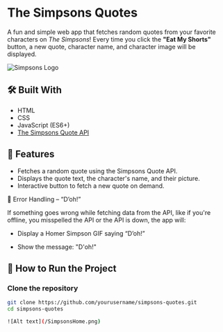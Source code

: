 # The Simpsons Quotes

A fun and simple web app that fetches random quotes from your favorite characters on *The Simpsons*! Every time you click the **"Eat My Shorts"** button, a new quote, character name, and character image will be displayed.

![Simpsons Logo](https://upload.wikimedia.org/wikipedia/en/0/0d/Simpsons_FamilyPicture.png)

## 🛠️ Built With

- HTML
- CSS
- JavaScript (ES6+)
- [The Simpsons Quote API](https://thesimpsonsquoteapi.glitch.me/)

## 🚀 Features

- Fetches a random quote using the Simpsons Quote API.
- Displays the quote text, the character's name, and their picture.
- Interactive button to fetch a new quote on demand.

😬 Error Handling – “D’oh!”

If something goes wrong while fetching data from the API, like if you're offline, you misspelled the API or the API is down, the app will:

* Display a Homer Simpson GIF saying “D’oh!”

* Show the message: "D'oh!"

## 🚀 How to Run the Project

### Clone the repository

```bash
git clone https://github.com/yourusername/simpsons-quotes.git
cd simpsons-quotes

![Alt text](/SimpsonsHome.png)